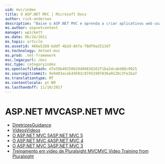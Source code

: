```yaml
---
uid: mvc/index
title: O ASP.NET MVC | Microsoft Docs
author: rick-anderson
description: "Baixe o ASP.NET MVC e aprenda a criar aplicativos web usando o padrão de controlador de exibição do modelo."
ms.author: aspnetcontent
manager: wpickett
ms.date: 06/24/2011
ms.topic: article
ms.assetid: 466e52b9-bddf-4b2d-847a-f8df9a2513d7
ms.technology: dotnet-mvc
ms.prod: .net-framework
msc.legacyurl: /mvc
msc.type: categoryindex
ms.openlocfilehash: d7e59b49250b29409836162f1ba2dcabd88c9925
ms.sourcegitcommit: 9a9483aceb34591c97451997036a9120c3fe2baf
ms.translationtype: MT
ms.contentlocale: pt-BR
ms.lasthandoff: 11/10/2017
---
```

<a name="aspnet-mvc"></a><span data-ttu-id="ce214-103">ASP.NET MVC</span><span class="sxs-lookup"><span data-stu-id="ce214-103">ASP.NET MVC</span></span>
====================
- [<span data-ttu-id="ce214-104">Diretrizes</span><span class="sxs-lookup"><span data-stu-id="ce214-104">Guidance</span></span>](overview/index.md)
- [<span data-ttu-id="ce214-105">Vídeos</span><span class="sxs-lookup"><span data-stu-id="ce214-105">Videos</span></span>](videos/index.md)
- [<span data-ttu-id="ce214-106">O ASP.NET MVC 5</span><span class="sxs-lookup"><span data-stu-id="ce214-106">ASP.NET MVC 5</span></span>](mvc5.md)
- [<span data-ttu-id="ce214-107">O ASP.NET MVC 4</span><span class="sxs-lookup"><span data-stu-id="ce214-107">ASP.NET MVC 4</span></span>](mvc4.md)
- [<span data-ttu-id="ce214-108">O ASP.NET MVC 3</span><span class="sxs-lookup"><span data-stu-id="ce214-108">ASP.NET MVC 3</span></span>](mvc3.md)
- [<span data-ttu-id="ce214-109">Treinamento em vídeo de Pluralsight MVC</span><span class="sxs-lookup"><span data-stu-id="ce214-109">MVC Video Training from Pluralsight</span></span>](pluralsight.md)
